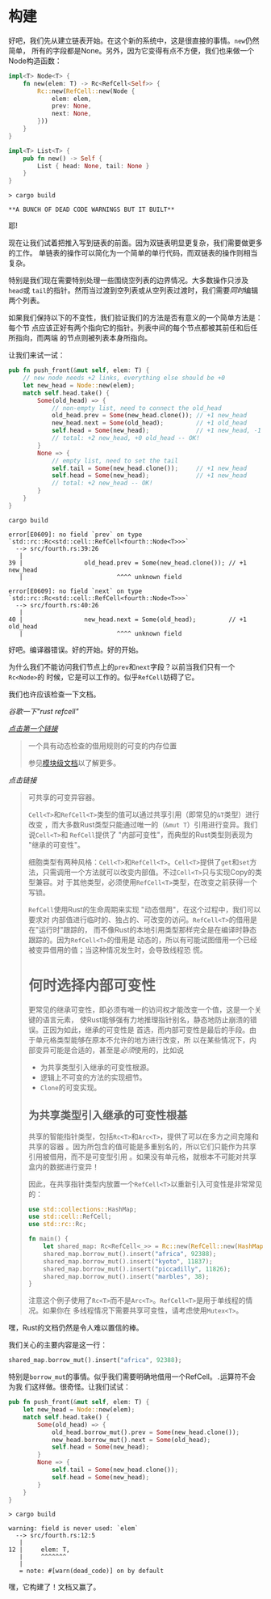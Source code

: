 # 构建

好吧，我们先从建立链表开始。在这个新的系统中，这是很直接的事情。`new`仍然简单，
所有的字段都是None。另外，因为它变得有点不方便，我们也来做一个Node构造函数：

```rust ,ignore
impl<T> Node<T> {
    fn new(elem: T) -> Rc<RefCell<Self>> {
        Rc::new(RefCell::new(Node {
            elem: elem,
            prev: None,
            next: None,
        }))
    }
}

impl<T> List<T> {
    pub fn new() -> Self {
        List { head: None, tail: None }
    }
}
```

```text
> cargo build

**A BUNCH OF DEAD CODE WARNINGS BUT IT BUILT**
```

耶!

现在让我们试着把推入写到链表的前面。因为双链表明显更复杂，我们需要做更多的工作。
单链表的操作可以简化为一个简单的单行代码，而双链表的操作则相当复杂。

特别是我们现在需要特别处理一些围绕空列表的边界情况。大多数操作只涉及`head`或
`tail`的指针。然而当过渡到空列表或从空列表过渡时，我们需要*同时*编辑两个列表。

如果我们保持以下的不变性，我们验证我们的方法是否有意义的一个简单方法是：每个节
点应该正好有两个指向它的指针。列表中间的每个节点都被其前任和后任所指向，而两端
的节点则被列表本身所指向。

让我们来试一试：

```rust ,ignore
pub fn push_front(&mut self, elem: T) {
    // new node needs +2 links, everything else should be +0
    let new_head = Node::new(elem);
    match self.head.take() {
        Some(old_head) => {
            // non-empty list, need to connect the old_head
            old_head.prev = Some(new_head.clone()); // +1 new_head
            new_head.next = Some(old_head);         // +1 old_head
            self.head = Some(new_head);             // +1 new_head, -1 old_head
            // total: +2 new_head, +0 old_head -- OK!
        }
        None => {
            // empty list, need to set the tail
            self.tail = Some(new_head.clone());     // +1 new_head
            self.head = Some(new_head);             // +1 new_head
            // total: +2 new_head -- OK!
        }
    }
}
```

```text
cargo build

error[E0609]: no field `prev` on type `std::rc::Rc<std::cell::RefCell<fourth::Node<T>>>`
  --> src/fourth.rs:39:26
   |
39 |                 old_head.prev = Some(new_head.clone()); // +1 new_head
   |                          ^^^^ unknown field

error[E0609]: no field `next` on type `std::rc::Rc<std::cell::RefCell<fourth::Node<T>>>`
  --> src/fourth.rs:40:26
   |
40 |                 new_head.next = Some(old_head);         // +1 old_head
   |                          ^^^^ unknown field
```

好吧。编译器错误。好的开始。好的开始。

为什么我们不能访问我们节点上的`prev`和`next`字段？以前当我们只有一个`Rc<Node>`的
时候，它是可以工作的。似乎`RefCell`妨碍了它。

我们也许应该检查一下文档。

*谷歌一下"rust refcell"*

*[点击第一个链接](https://doc.rust-lang.org/std/cell/struct.RefCell.html)*
> 一个具有动态检查的借用规则的可变的内存位置
>
> 参见[模块级文档](https://doc.rust-lang.org/std/cell/index.html)以了解更多。

*点击链接*

> 可共享的可变异容器。
>
> `Cell<T>`和`RefCell<T>`类型的值可以通过共享引用（即常见的`&T`类型）进行改变
> ，而大多数Rust类型只能通过唯一的（`&mut T`）引用进行变异。我们说`Cell<T>`和
> `RefCell`<T>提供了 "内部可变性"，而典型的Rust类型则表现为 "继承的可变性"。
> 
> 细胞类型有两种风格：`Cell<T>`和`RefCell<T>`。`Cell<T>`提供了`get`和`set`方
> 法，只需调用一个方法就可以改变内部值。不过`Cell<T>`只与实现Copy的类型兼容。对
> 于其他类型，必须使用`RefCell<T>`类型，在改变之前获得一个写锁。
>
> `RefCell`<T>使用Rust的生命周期来实现 "动态借用"，在这个过程中，我们可以要求对
> 内部值进行临时的、独占的、可改变的访问。`RefCell<T>`的借用是在"运行时"跟踪的，
> 而不像Rust的本地引用类型那样完全是在编译时静态跟踪的。因为`RefCell<T>`的借用是
> 动态的，所以有可能试图借用一个已经被变异借用的值；当这种情况发生时，会导致线程恐
> 慌。
>
> # 何时选择内部可变性
>
> 更常见的继承可变性，即必须有唯一的访问权才能改变一个值，这是一个关键的语言元素，
> 使Rust能够强有力地推理指针别名，静态地防止崩溃的错误。正因为如此，继承的可变性是
> 首选，而内部可变性是最后的手段。由于单元格类型能够在原本不允许的地方进行改变，所
> 以在某些情况下，内部变异可能是合适的，甚至是*必须*使用的，比如说
>
> * 为共享类型引入继承的可变性根源。
> * 逻辑上不可变的方法的实现细节。
> * `Clone`的可变实现。
>
> ## 为共享类型引入继承的可变性根基
>
> 共享的智能指针类型，包括`Rc<T>`和`Arc<T>`，提供了可以在多方之间克隆和共享的容器
> 。因为所包含的值可能是多重别名的，所以它们只能作为共享引用被借用，而不是可变型引用
> 。如果没有单元格，就根本不可能对共享盒内的数据进行变异！
>
> 因此，在共享指针类型内放置一个`RefCell<T>`以重新引入可变性是非常常见的：
>
> ```rust ,ignore
> use std::collections::HashMap;
> use std::cell::RefCell;
> use std::rc::Rc;
>
> fn main() {
>     let shared_map: Rc<RefCell<_>> = Rc::new(RefCell::new(HashMap::new()));
>     shared_map.borrow_mut().insert("africa", 92388);
>     shared_map.borrow_mut().insert("kyoto", 11837);
>     shared_map.borrow_mut().insert("piccadilly", 11826);
>     shared_map.borrow_mut().insert("marbles", 38);
> }
> ```
>
> 注意这个例子使用了`Rc<T>`而不是`Arc<T>`。`RefCell<T>`是用于单线程的情况。如果你在
> 多线程情况下需要共享可变性，请考虑使用`Mutex<T>`。

嘿，Rust的文档仍然是令人难以置信的棒。

我们关心的主要内容是这一行：

```rust ,ignore
shared_map.borrow_mut().insert("africa", 92388);
```

特别是`borrow_mut`的事情。似乎我们需要明确地借用一个RefCell。`.`运算符不会为我
们这样做。很奇怪。让我们试试：

```rust ,ignore
pub fn push_front(&mut self, elem: T) {
    let new_head = Node::new(elem);
    match self.head.take() {
        Some(old_head) => {
            old_head.borrow_mut().prev = Some(new_head.clone());
            new_head.borrow_mut().next = Some(old_head);
            self.head = Some(new_head);
        }
        None => {
            self.tail = Some(new_head.clone());
            self.head = Some(new_head);
        }
    }
}
```


```text
> cargo build

warning: field is never used: `elem`
  --> src/fourth.rs:12:5
   |
12 |     elem: T,
   |     ^^^^^^^
   |
   = note: #[warn(dead_code)] on by default
```

嘿，它构建了！文档又赢了。
